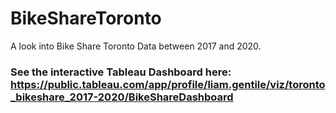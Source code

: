 # BikeShareToronto
A look into Bike Share Toronto Data between 2017 and 2020. 

### See the interactive Tableau Dashboard here: https://public.tableau.com/app/profile/liam.gentile/viz/toronto_bikeshare_2017-2020/BikeShareDashboard


